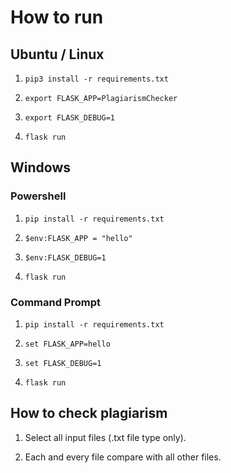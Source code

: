 # How to run

## Ubuntu / Linux

1. `pip3 install -r requirements.txt`

2. `export FLASK_APP=PlagiarismChecker`

3. `export FLASK_DEBUG=1`

4. `flask run`

## Windows

### Powershell

1. `pip install -r requirements.txt`

2. `$env:FLASK_APP = "hello"`

3. `$env:FLASK_DEBUG=1`

4. `flask run`

### Command Prompt

1. `pip install -r requirements.txt`

2. `set FLASK_APP=hello`

3. `set FLASK_DEBUG=1`

4. `flask run`

## How to check plagiarism

1. Select all input files (.txt file type only).

2. Each and every file compare with all other files.
